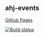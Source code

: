 ## ahj-events
[Github Pages](https://antikab.github.io/ahj-events/)

[![Build status](https://ci.appveyor.com/api/projects/status/kdxlwhwd7vpdtm2r?svg=true)](https://ci.appveyor.com/project/Antikab/ahj-events)
